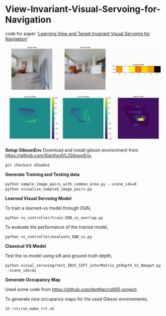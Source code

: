 # View-Invariant-Visual-Servoing-for-Navigation
code for paper '[Learning View and Target Invariant Visual Servoing for Navigation](https://arxiv.org/abs/2003.02327)'

![Title_image](https://github.com/GMU-vision-robotics/View-Invariant-Visual-Servoing-for-Navigation/blob/master/feature_map.gif)

**Setup GibsonEnv**
Download and install gibson environment from https://github.com/StanfordVL/GibsonEnv.

    git checkout d3aa0a1

**Generate Training and Testing data**

    python sample_image_pairs_with_common_area.py --scene_idx=0
    python visualize_sampled_image_pairs.py

**Learned Visual Servoing Model**

To train a learned-vs model through DQN,

    python vs_controller/train_DQN_vs_overlap.py
To evaluate the performance of the trained model,

    python vs_controller/evaluate_DQN_vs.py
 **Classical VS Model**

Test the vs model using sift and ground-truth depth,

    python visual_servoing/test_IBVS_SIFT_interMatrix_gtDepth_Vz_OmegaY.py  --scene_idx=$i

**Generate Occupancy Map**

Used some code from https://github.com/tenther/cs685-project.

To generate nice occupancy maps for the used Gibson environments,

    sh rrt/run_make_rrt.sh
